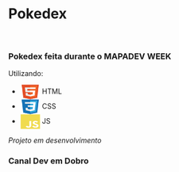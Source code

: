 # Pokedex
![]()
### Pokedex feita durante o MAPADEV WEEK

Utilizando:
<br>
* <img align="center" alt="HTML" height="30" width="40" src="https://raw.githubusercontent.com/devicons/devicon/master/icons/html5/html5-original.svg"> HTML
* <img align="center" alt="CSS" height="30" width="40" src="https://raw.githubusercontent.com/devicons/devicon/master/icons/css3/css3-original.svg"> CSS
* <img align="center" alt="Js" height="30" width="40" src="https://raw.githubusercontent.com/devicons/devicon/master/icons/javascript/javascript-plain.svg"> JS

*Projeto em desenvolvimento*
### Canal Dev em Dobro
